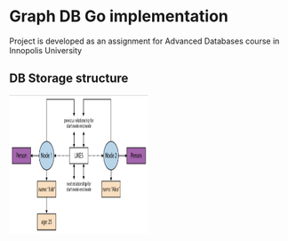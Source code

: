 # Graph DB Go implementation
Project is developed as an assignment for Advanced Databases course in Innopolis University

## DB Storage structure
<img src="docs/storage.png" height="250" width="250">
